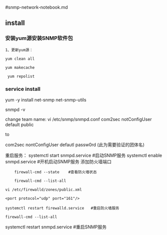 #snmp-network-notebook.md

##  install

### 安装yum源安装SNMP软件包

    1、更新yum源：

    yum clean all

    yum makecache

     yum repolist

### service install

 yum -y install net-snmp net-snmp-utils

snmpd -v

change team name:
vi /etc/snmp/snmpd.conf
 com2sec notConfigUser  default  public

 to 

 com2sec nontConfigUser  defautl  passw0rd (此为需要验证的团体名)

重启服务：
        systemctl start snmpd.service    #启动SNMP服务
        systemctl enable snmpd.service  #开机启动SNMP服务
添加防火墙端口

        firewall-cmd --state    #查看防火墙状态

        firewall-cmd --list-all

    vi /etc/firewalld/zones/public.xml

    <port protocol="udp" port="161"/>

    systemctl restart firewalld.service   #重启防火墙服务

    firewall-cmd --list-all

systemctl restart snmpd.service   #重启SNMP服务